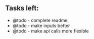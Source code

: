 ## Tasks left:
- @todo - complete readme
- @todo - make inputs better
- @todo - make api calls more flexible